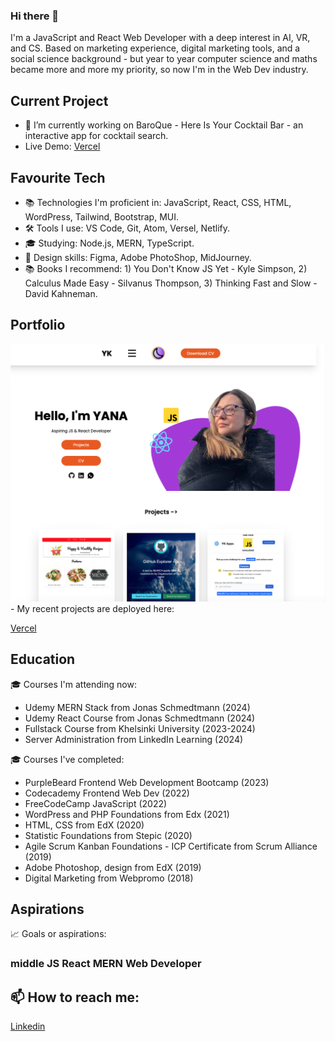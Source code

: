 ### Hi there 👋

I'm a JavaScript and React Web Developer with a deep interest in AI, VR, and CS. Based on marketing experience, digital marketing tools, and a social science background - but year to year computer science and maths became more and more my priority, so now I'm in the Web Dev industry.   

## Current Project
- 🔭 I’m currently working on BaroQue - Here Is Your Cocktail Bar - an interactive app for cocktail search.
- Live Demo:
[Vercel](https://baroque-here-is-your-cocktail-bar-delta.vercel.app/)

## Favourite Tech  
- 📚 Technologies I'm proficient in: JavaScript, React, CSS, HTML, WordPress, Tailwind, Bootstrap, MUI.
- 🛠️ Tools I use: VS Code, Git, Atom, Versel, Netlify.
- 🎓 Studying: Node.js, MERN, TypeScript. 
- 🎨 Design skills: Figma, Adobe PhotoShop, MidJourney. 
- 📚 Books I recommend: 1) You Don't Know JS Yet - Kyle Simpson, 2) Calculus Made Easy - Silvanus Thompson, 3) Thinking Fast and Slow - David Kahneman.  

## Portfolio 
<img src="/yanaPortfolioReact.png" alt="Portfolio" width="600">
- My recent projects are deployed here: 

[Vercel](https://yk-react-portfolio.vercel.app/)

## Education

🎓 Courses I'm attending now:
- Udemy MERN Stack from Jonas Schmedtmann (2024)
- Udemy React Course from Jonas Schmedtmann (2024)
- Fullstack Course from Khelsinki University (2023-2024)
- Server Administration from LinkedIn Learning (2024)

🎓 Courses I've completed: 
- PurpleBeard Frontend Web Development Bootcamp (2023)
- Codecademy Frontend Web Dev (2022)
- FreeCodeCamp JavaScript (2022)
- WordPress and PHP Foundations from Edx (2021)
- HTML, CSS from EdX (2020)
- Statistic Foundations from Stepic (2020)
- Agile Scrum Kanban Foundations - ICP Certificate from Scrum Alliance (2019)
- Adobe Photoshop, design from EdX (2019)
- Digital Marketing from Webpromo (2018)

## Aspirations 
📈 Goals or aspirations: 
### middle JS React MERN Web Developer

## 📫 How to reach me:
[Linkedin](https://www.linkedin.com/in/yana-kozarenko-237ba5191)   
<!--
**GreenCatInForest/GreenCatInForest** is a ✨ _special_ ✨ repository because its `README.md` (this file) appears on your GitHub profile.

Here are some ideas to get you started:


- 🌱 I’m currently learning ...
- 👯 I’m looking to collaborate on ...
- 🤔 I’m looking for help with ...
- 💬 Ask me about ...
- 📫 How to reach me: ...
- 😄 Pronouns: ...
- ⚡ Fun fact: ...
-->
